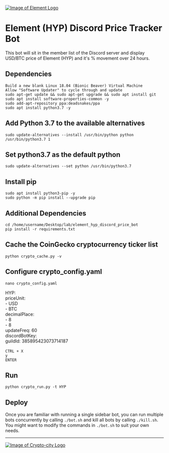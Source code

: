 [![Image of Element Logo](https://download.crypto-city.com/aw/github.gif)](https://www.crypto-city.com/element-hyp/info/)

# Element (HYP) Discord Price Tracker Bot
This bot will sit in the member list of the Discord server and display USD/BTC price of Element (HYP) and it's % movement over 24 hours. 

Dependencies
-----

`Build a new blank Linux 18.04 (Bionic Beaver) Virtual Machine` <br>
`Allow "Software Updater" to cycle through and update`<br>
`sudo apt-get update && sudo apt-get upgrade && sudo apt install git`<br>
`sudo apt install software-properties-common -y`<br>
`sudo add-apt-repository ppa:deadsnakes/ppa`<br>
`sudo apt install python3.7 -y`<br>

Add Python 3.7 to the available alternatives
-----
`sudo update-alternatives --install /usr/bin/python python /usr/bin/python3.7 1`<br>

Set python3.7 as the default python
-----
`sudo update-alternatives --set python /usr/bin/python3.7`<br>

Install pip
-----
`sudo apt install python3-pip -y`<br>
`sudo python -m pip install --upgrade pip`<br>

Additional Dependencies
-----
`cd /home/username/Desktop/lab/element_hyp_discord_price_bot`<br>
`pip install -r requirements.txt`<br>

Cache the CoinGecko cryptocurrency ticker list
-----
`python crypto_cache.py -v`<br>

Configure crypto_config.yaml
-----
`nano crypto_config.yaml`

HYP:<br>
    priceUnit:<br>
        - USD<br>
        - BTC<br>
    decimalPlace:<br>
        - 8<br>
        - 8<br>
    updateFreq: 60<br>
    discordBotKey: <Discord bot token><br>
    guildId: 385895423073714187<br>
<br>
`CTRL + X`<br>
`y`<br>
`ENTER`<br>

Run
-----
`python crypto_run.py -t HYP`

Deploy
-----
Once you are familiar with running a single sidebar bot, you can run multiple bots concurrently by calling `./bot.sh` and kill all bots by calling `./kill.sh`. You might want to modify the commands in `./bot.sh` to suit your own needs.

-----
[![Image of Crypto-city Logo](https://download.crypto-city.com/aw/cc.png)](https://www.crypto-city.com/)




